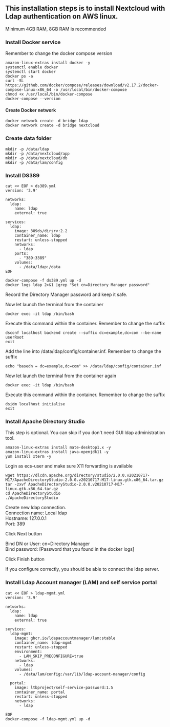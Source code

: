 ## This installation steps is to install Nextcloud with Ldap authentication on AWS linux.

Minimum 4GB RAM, 8GB RAM is recommended  

### Install Docker service
Remember to change the docker compose version

```
amazon-linux-extras install docker -y
systemctl enable docker
systemctl start docker
docker ps -a
curl -SL https://github.com/docker/compose/releases/download/v2.17.2/docker-compose-linux-x86_64 -o /usr/local/bin/docker-compose
chmod +x /usr/local/bin/docker-compose
docker-compose --version

```

#### Create Docker network

```
docker network create -d bridge ldap
docker network create -d bridge nextcloud

```

### Create data folder

```
mkdir -p /data/ldap
mkdir -p /data/nextcloud/app
mkdir -p /data/nextcloud/db
mkdir -p /data/lam/config

```

### Install DS389

```
cat << EOF > ds389.yml
version: '3.9'

networks:
  ldap:
    name: ldap
    external: true
    
services:
  ldap:
    image: 389ds/dirsrv:2.2
    container_name: ldap
    restart: unless-stopped
    networks:
      - ldap
    ports:
      - "389:3389"
    volumes:
      - /data/ldap:/data
EOF

```

```
docker-compose -f ds389.yml up -d
docker logs ldap 2>&1 |grep "Set cn=Directory Manager password"

```
Record the Directory Manager password and keep it safe.  
  
Now let launch the terminal from the container    
```
docker exec -it ldap /bin/bash

```
Execute this command within the container. Remember to change the suffix
```
dsconf localhost backend create --suffix dc=example,dc=com --be-name userRoot  
exit

```

Add the line into /data/ldap/config/container.inf. Remember to change the suffix
```
echo "basedn = dc=example,dc=com" >> /data/ldap/config/container.inf

```

Now let launch the terminal from the container again    
```
docker exec -it ldap /bin/bash

```
Execute this command within the container. Remember to change the suffix
```
dsidm localhost initialise  
exit

```





### Install Apache Directory Studio
This step is optional. You can skip if you don't need GUI ldap administration tool.  

```
amazon-linux-extras install mate-desktop1.x -y
amazon-linux-extras install java-openjdk11 -y 
yum install xterm -y

```

Login as ecs-user and make sure X11 forwarding is available

```
wget https://dlcdn.apache.org/directory/studio/2.0.0.v20210717-M17/ApacheDirectoryStudio-2.0.0.v20210717-M17-linux.gtk.x86_64.tar.gz
tar -zxvf ApacheDirectoryStudio-2.0.0.v20210717-M17-linux.gtk.x86_64.tar.gz
cd ApacheDirectoryStudio  
./ApacheDirectoryStudio  

```
Create new ldap connection.  
Connection name: Local ldap  
Hostname: 127.0.0.1  
Port: 389  

Click Next button  

Bind DN or User: cn=Directory Manager  
Bind password: [Password that you found in the docker logs]  

Click Finish button  

If you configure correctly, you should be able to connect the ldap server.  

### Install Ldap Account manager (LAM) and self service portal

```
cat << EOF > ldap-mgmt.yml
version: '3.9'

networks:
  ldap:
    name: ldap
    external: true
    
services:
  ldap-mgmt:
    image: ghcr.io/ldapaccountmanager/lam:stable
    container_name: ldap-mgmt
    restart: unless-stopped
    environment:
      - LAM_SKIP_PRECONFIGURE=true
    networks:
      - ldap
    volumes:
      - /data/lam/config:/var/lib/ldap-account-manager/config
    
  portal:
    image: ltbproject/self-service-password:1.5
    container_name: portal
    restart: unless-stopped
    networks: 
      - ldap

EOF
docker-compose -f ldap-mgmt.yml up -d

```

